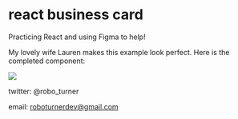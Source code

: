 # react business card

Practicing React and using Figma to help!

My lovely wife Lauren makes this example look perfect. Here is the completed component:

<img src="https://i.imgur.com/QJMZqcJ.png">






twitter: @robo_turner

email: roboturnerdev@gmail.com